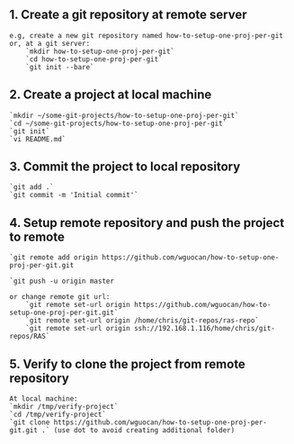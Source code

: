 ## 1.	Create a git repository at remote server  
	e.g, create a new git repository named how-to-setup-one-proj-per-git  
	or, at a git server:  
 		`mkdir how-to-setup-one-proj-per-git`  
		`cd how-to-setup-one-proj-per-git`  
		`git init --bare`  

## 2. Create a project at local machine  
	`mkdir ~/some-git-projects/how-to-setup-one-proj-per-git`  
	`cd ~/some-git-projects/how-to-setup-one-proj-per-git`  
	`git init`  
	`vi README.md`  

## 3. Commit the project to local repository  
	`git add .`  
	`git commit -m 'Initial commit'`  

## 4. Setup remote repository and push the project to remote
	`git remote add origin https://github.com/wguocan/how-to-setup-one-proj-per-git.git

	`git push -u origin master

	or change remote git url:   
		`git remote set-url origin https://github.com/wguocan/how-to-setup-one-proj-per-git.git`  
		`git remote set-url origin /home/chris/git-repos/ras-repo`  
		`git remote set-url origin ssh://192.168.1.116/home/chris/git-repos/RAS`  
	
## 5. Verify to clone the project from remote repository
	At local machine:  
	`mkdir /tmp/verify-project`  
	`cd /tmp/verify-project`  
	`git clone https://github.com/wguocan/how-to-setup-one-proj-per-git.git .` (use dot to avoid creating additional folder)

